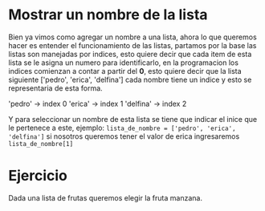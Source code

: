 # Mostrar un nombre de la lista

Bien ya vimos como agregar un nombre a una lista, ahora lo que queremos hacer es entender el funcionamiento de las listas, partamos por la base
las listas son manejadas por indices, esto quiere decir que cada item de esta lista se le asigna un numero para identificarlo, en la programacion
los indices comienzan a contar a partir del **0**, esto quiere decir que la lista siguiente ['pedro', 'erica', 'delfina'] cada nombre tiene un
indice y esto se representaria de esta forma.

'pedro' -> index 0
'erica' -> index 1
'delfina' -> index 2

Y para seleccionar un nombre de esta lista se tiene que indicar el inice que le pertenece a este, ejemplo: `lista_de_nombre = ['pedro', 'erica', 'delfina']`
si nosotros queremos tener el valor de erica ingresaremos `lista_de_nombre[1]`

# Ejercicio

Dada una lista de frutas queremos elegir la fruta manzana.
